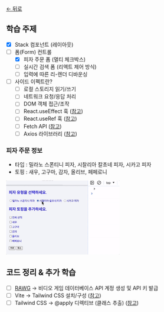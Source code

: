 [← 뒤로](../README.md)

## 학습 주제

- [x] Stack 컴포넌트 (레이아웃)
- [ ] 폼(Form) 컨트롤
  - [x] 피자 주문 폼 (멀티 체크박스)
  - [ ] 실시간 검색 폼 (리액트 제어 방식)
  - [ ] 입력에 따른 리-렌더 디바운싱
- [ ] 사이드 이펙트란?
  - [ ] 로컬 스토리지 읽기/쓰기
  - [ ] 네트워크 요청/응답 처리
  - [ ] DOM 객체 접근/조작
  - [ ] React.useEffect 훅 ([참고](https://react.dev/reference/react/useEffect))
  - [ ] React.useRef 훅 ([참고](https://react.dev/reference/react/useRef))
  - [ ] Fetch API ([참고](https://developer.mozilla.org/ko/docs/Web/API/Fetch_API))
  - [ ] Axios 라이브러리 ([참고](hhttps://axios-http.com/kr/))

### 피자 주문 정보

- 타입 : 밀라노 스폰티니 피자, 시찰리아 칼초네 피자, 시카고 피자
- 토핑 : 새우, 고구마, 감자, 올리브, 페페로니

<img src="./assets/pizza-order.gif" height="200" alt />

## 코드 정리 & 추가 학습

- [ ] [RAWG](https://rawg.io) → 비디오 게임 데이터베이스 API 계정 생성 및 API 키 발급
- [ ] Vite → Tailwind CSS 설치/구성 ([참고](https://tailwindcss.com/docs/guides/vite))
- [ ] Tailwind CSS → @apply 디렉티브 (클래스 추출) ([참고](https://tailwindcss.com/docs/reusing-styles#extracting-classes-with-apply))